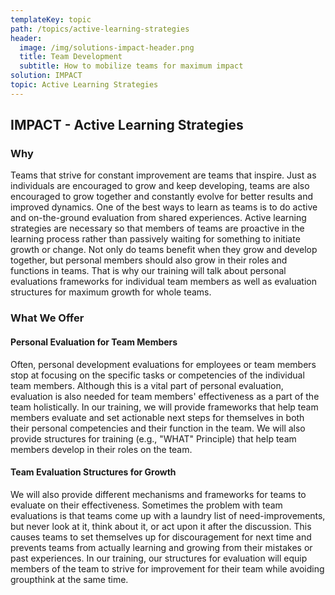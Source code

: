 ```yaml
---
templateKey: topic
path: /topics/active-learning-strategies
header:
  image: /img/solutions-impact-header.png
  title: Team Development
  subtitle: How to mobilize teams for maximum impact
solution: IMPACT
topic: Active Learning Strategies
---
```


## IMPACT - Active Learning Strategies

### Why

Teams that strive for constant improvement are teams that inspire. Just as
individuals are encouraged to grow and keep developing, teams are also
encouraged to grow together and constantly evolve for better results and
improved dynamics. One of the best ways to learn as teams is to do active and
on-the-ground evaluation from shared experiences. Active learning strategies
are necessary so that members of teams are proactive in the learning process
rather than passively waiting for something to initiate growth or change. Not
only do teams benefit when they grow and develop together, but personal members
should also grow in their roles and functions in teams. That is why our
training will talk about personal evaluations frameworks for individual team
members as well as evaluation structures for maximum growth for whole teams.

### What We Offer

#### Personal Evaluation for Team Members

Often, personal development evaluations for employees or team members stop at
focusing on the specific tasks or competencies of the individual team members.
Although this is a vital part of personal evaluation, evaluation is also needed
for team members' effectiveness as a part of the team holistically. In our
training, we will provide frameworks that help team members evaluate and set
actionable next steps for themselves in both their personal competencies and
their function in the team. We will also provide structures for training
(e.g., "WHAT" Principle) that help team members develop in their roles on the
team.

#### Team Evaluation Structures for Growth

We will also provide different mechanisms and frameworks for teams to evaluate
on their effectiveness. Sometimes the problem with team evaluations is that
teams come up with a laundry list of need-improvements, but never look at it,
think about it, or act upon it after the discussion. This causes teams to set
themselves up for discouragement for next time and prevents teams from actually
learning and growing from their mistakes or past experiences. In our training,
our structures for evaluation will equip members of the team to strive for
improvement for their team while avoiding groupthink at the same time.
